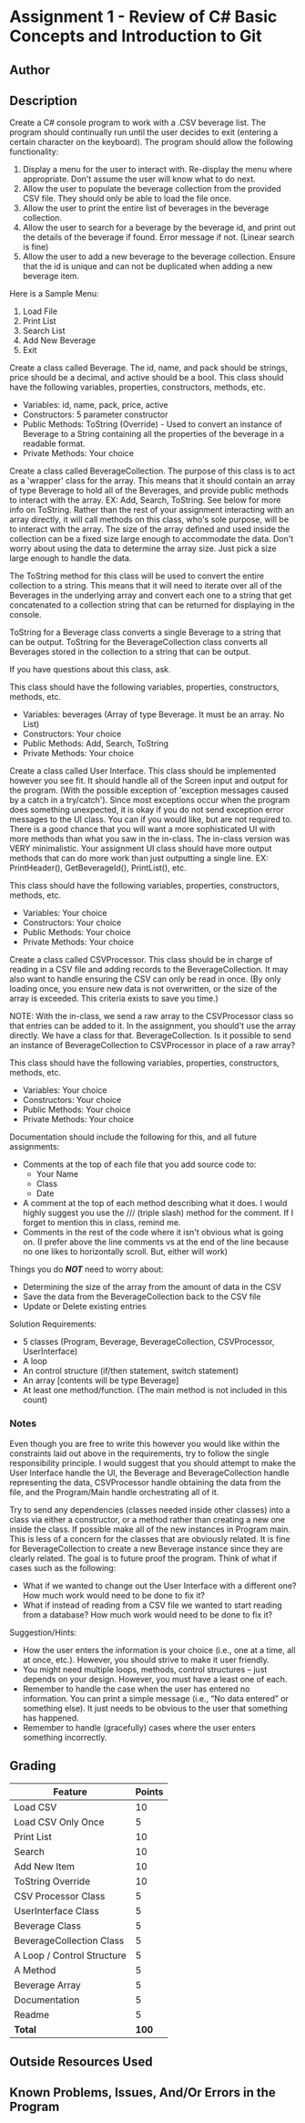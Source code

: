 # Assignment 1 - Review of C# Basic Concepts and Introduction to Git

## Author



## Description

Create a C# console program to work with a .CSV beverage list. The program should continually run until the user decides to exit (entering a certain character on the keyboard). The program should allow the following functionality:

1. Display a menu for the user to interact with. Re-display the menu where appropriate. Don't assume the user will know what to do next.
2. Allow the user to populate the beverage collection from the provided CSV file. They should only be able to load the file once.
3. Allow the user to print the entire list of beverages in the beverage collection.
4. Allow the user to search for a beverage by the beverage id, and print out the details of the beverage if found. Error message if not. (Linear search is fine)
5. Allow the user to add a new beverage to the beverage collection. Ensure that the id is unique and can not be duplicated when adding a new beverage item.

Here is a Sample Menu:
  1. Load File
  2. Print List
  3. Search List
  4. Add New Beverage
  5. Exit

Create a class called Beverage.
The id, name, and pack should be strings, price should be a decimal, and active should be a bool.
This class should have the following variables, properties, constructors, methods, etc.
* Variables: id, name, pack, price, active
* Constructors: 5 parameter constructor
* Public Methods: ToString (Override) - Used to convert an instance of Beverage to a String containing all the properties of the beverage in a readable format.
* Private Methods: Your choice

Create a class called BeverageCollection.
The purpose of this class is to act as a 'wrapper' class for the array. This means that it should contain an array of type Beverage to hold all of the Beverages, and provide public methods to interact with the array. EX: Add, Search, ToString. See below for more info on ToString. Rather than the rest of your assignment interacting with an array directly, it will call methods on this class, who's sole purpose, will be to interact with the array. The size of the array defined and used inside the collection can be a fixed size large enough to accommodate the data. Don't worry about using the data to determine the array size. Just pick a size large enough to handle the data.

The ToString method for this class will be used to convert the entire collection to a string. This means that it will need to iterate over all of the Beverages in the underlying array and convert each one to a string that get concatenated to a collection string that can be returned for displaying in the console.

ToString for a Beverage class converts a single Beverage to a string that can be output.
ToString for the BeverageCollection class converts all Beverages stored in the collection to a string that can be output.

If you have questions about this class, ask.

This class should have the following variables, properties, constructors, methods, etc.
* Variables: beverages (Array of type Beverage. It must be an array. No List)
* Constructors: Your choice
* Public Methods: Add, Search, ToString
* Private Methods: Your choice

Create a class called User Interface. This class should be implemented however you see fit. It should handle all of the Screen input and output for the program. (With the possible exception of 'exception messages caused by a catch in a try/catch'). Since most exceptions occur when the program does something unexpected, it is okay if you do not send exception error messages to the UI class. You can if you would like, but are not required to.
There is a good chance that you will want a more sophisticated UI with more methods than what you saw in the in-class. The in-class version was VERY minimalistic. Your assignment UI class should have more output methods that can do more work than just outputting a single line. EX: PrintHeader(), GetBeverageId(), PrintList(), etc.

This class should have the following variables, properties, constructors, methods, etc.
* Variables: Your choice
* Constructors: Your choice
* Public Methods: Your choice
* Private Methods: Your choice

Create a class called CSVProcessor. This class should be in charge of reading in a CSV file and adding records to the BeverageCollection. It may also want to handle ensuring the CSV can only be read in once. (By only loading once, you ensure new data is not overwritten, or the size of the array is exceeded. This criteria exists to save you time.)

NOTE: With the in-class, we send a raw array to the CSVProcessor class so that entries can be added to it. In the assignment, you should't use the array directly. We have a class for that. BeverageCollection. Is it possible to send an instance of BeverageCollection to CSVProcessor in place of a raw array?

This class should have the following variables, properties, constructors, methods, etc.
* Variables: Your choice
* Constructors: Your choice
* Public Methods: Your choice
* Private Methods: Your choice

Documentation should include the following for this, and all future assignments:
* Comments at the top of each file that you add source code to:
  * Your Name
  * Class
  * Date
* A comment at the top of each method describing what it does. I would highly suggest you use the /// (triple slash) method for the comment. If I forget to mention this in class, remind me.
* Comments in the rest of the code where it isn't obvious what is going on. (I prefer above the line comments vs at the end of the line because no one likes to horizontally scroll. But, either will work)

Things you do ***NOT*** need to worry about:

* Determining the size of the array from the amount of data in the CSV
* Save the data from the BeverageCollection back to the CSV file
* Update or Delete existing entries

Solution Requirements:

* 5 classes (Program, Beverage, BeverageCollection, CSVProcessor, UserInterface)
* A loop
* An control structure (if/then statement, switch statement)
* An array [contents will be type Beverage]
* At least one method/function. (The main method is not included in this count)

### Notes
Even though you are free to write this however you would like within the constraints laid out above in the requirements, try to follow the single responsibility principle. I would suggest that you should attempt to make the User Interface handle the UI, the Beverage and BeverageCollection handle representing the data, CSVProcessor handle obtaining the data from the file, and the Program/Main handle orchestrating all of it.

Try to send any dependencies (classes needed inside other classes) into a class via either a constructor, or a method rather than creating a new one inside the class. If possible make all of the new instances in Program main. This is less of a concern for the classes that are obviously related. It is fine for BeverageCollection to create a new Beverage instance since they are clearly related. The goal is to future proof the program. Think of what if cases such as the following:
* What if we wanted to change out the User Interface with a different one? How much work would need to be done to fix it?
* What if instead of reading from a CSV file we wanted to start reading from a database? How much work would need to be done to fix it?

Suggestion/Hints:

* How the user enters the information is your choice (i.e., one at a time, all at once, etc.). However, you should strive to make it user friendly.
* You might need multiple loops, methods, control structures – just depends on your design. However, you must have a least one of each.
* Remember to handle the case when the user has entered no information. You can print a simple message (i.e., “No data entered” or something else). It just needs to be obvious to the user that something has happened.
* Remember to handle (gracefully) cases where the user enters something incorrectly.

## Grading
| Feature                    | Points |
|----------------------------|--------|
| Load CSV                   | 10     |
| Load CSV Only Once         | 5      |
| Print List                 | 10     |
| Search                     | 10     |
| Add New Item               | 10     |
| ToString Override          | 10     |
| CSV Processor Class        | 5      |
| UserInterface Class        | 5      |
| Beverage Class             | 5      |
| BeverageCollection Class   | 5      |
| A Loop / Control Structure | 5      |
| A Method                   | 5      |
| Beverage Array             | 5      |
| Documentation              | 5      |
| Readme                     | 5      |
| **Total**                  | **100**|

## Outside Resources Used



## Known Problems, Issues, And/Or Errors in the Program



